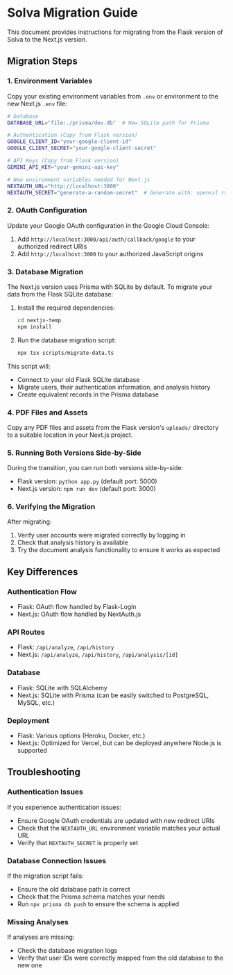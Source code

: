 # Solva Migration Guide

This document provides instructions for migrating from the Flask version of Solva to the Next.js version.

## Migration Steps

### 1. Environment Variables

Copy your existing environment variables from `.env` or environment to the new Next.js `.env` file:

```bash
# Database
DATABASE_URL="file:./prisma/dev.db"  # New SQLite path for Prisma

# Authentication (Copy from Flask version)
GOOGLE_CLIENT_ID="your-google-client-id"
GOOGLE_CLIENT_SECRET="your-google-client-secret" 

# API Keys (Copy from Flask version)
GEMINI_API_KEY="your-gemini-api-key"

# New environment variables needed for Next.js
NEXTAUTH_URL="http://localhost:3000"
NEXTAUTH_SECRET="generate-a-random-secret"  # Generate with: openssl rand -base64 32
```

### 2. OAuth Configuration

Update your Google OAuth configuration in the Google Cloud Console:

1. Add `http://localhost:3000/api/auth/callback/google` to your authorized redirect URIs
2. Add `http://localhost:3000` to your authorized JavaScript origins

### 3. Database Migration

The Next.js version uses Prisma with SQLite by default. To migrate your data from the Flask SQLite database:

1. Install the required dependencies:
   ```bash
   cd nextjs-temp
   npm install
   ```

2. Run the database migration script:
   ```bash
   npx tsx scripts/migrate-data.ts
   ```

This script will:
- Connect to your old Flask SQLite database
- Migrate users, their authentication information, and analysis history
- Create equivalent records in the Prisma database

### 4. PDF Files and Assets

Copy any PDF files and assets from the Flask version's `uploads/` directory to a suitable location in your Next.js project.

### 5. Running Both Versions Side-by-Side

During the transition, you can run both versions side-by-side:

- Flask version: `python app.py` (default port: 5000)
- Next.js version: `npm run dev` (default port: 3000)

### 6. Verifying the Migration

After migrating:

1. Verify user accounts were migrated correctly by logging in
2. Check that analysis history is available
3. Try the document analysis functionality to ensure it works as expected

## Key Differences

### Authentication Flow

- Flask: OAuth flow handled by Flask-Login
- Next.js: OAuth flow handled by NextAuth.js

### API Routes

- Flask: `/api/analyze`, `/api/history`
- Next.js: `/api/analyze`, `/api/history`, `/api/analysis/[id]`

### Database

- Flask: SQLite with SQLAlchemy
- Next.js: SQLite with Prisma (can be easily switched to PostgreSQL, MySQL, etc.)

### Deployment

- Flask: Various options (Heroku, Docker, etc.)
- Next.js: Optimized for Vercel, but can be deployed anywhere Node.js is supported

## Troubleshooting

### Authentication Issues

If you experience authentication issues:
- Ensure Google OAuth credentials are updated with new redirect URIs
- Check that the `NEXTAUTH_URL` environment variable matches your actual URL
- Verify that `NEXTAUTH_SECRET` is properly set

### Database Connection Issues

If the migration script fails:
- Ensure the old database path is correct
- Check that the Prisma schema matches your needs
- Run `npx prisma db push` to ensure the schema is applied

### Missing Analyses

If analyses are missing:
- Check the database migration logs
- Verify that user IDs were correctly mapped from the old database to the new one